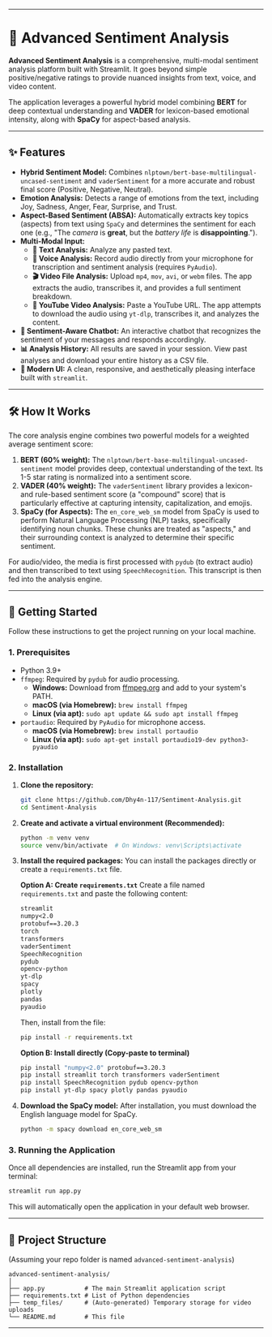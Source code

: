 -----

# 🧠 Advanced Sentiment Analysis

[](https://streamlit.io/)
[](https://www.python.org/downloads/)
[](https://opensource.org/licenses/MIT)

**Advanced Sentiment Analysis** is a comprehensive, multi-modal sentiment analysis platform built with Streamlit. It goes beyond simple positive/negative ratings to provide nuanced insights from text, voice, and video content.

The application leverages a powerful hybrid model combining **BERT** for deep contextual understanding and **VADER** for lexicon-based emotional intensity, along with **SpaCy** for aspect-based analysis.

-----

## ✨ Features

  * **Hybrid Sentiment Model:** Combines `nlptown/bert-base-multilingual-uncased-sentiment` and `vaderSentiment` for a more accurate and robust final score (Positive, Negative, Neutral).
  * **Emotion Analysis:** Detects a range of emotions from the text, including Joy, Sadness, Anger, Fear, Surprise, and Trust.
  * **Aspect-Based Sentiment (ABSA):** Automatically extracts key topics (aspects) from text using `SpaCy` and determines the sentiment for each one (e.g., "The *camera* is **great**, but the *battery life* is **disappointing**.").
  * **Multi-Modal Input:**
      * **📝 Text Analysis:** Analyze any pasted text.
      * **🎤 Voice Analysis:** Record audio directly from your microphone for transcription and sentiment analysis (requires `PyAudio`).
      * **🎬 Video File Analysis:** Upload `mp4`, `mov`, `avi`, or `webm` files. The app extracts the audio, transcribes it, and provides a full sentiment breakdown.
      * **🔗 YouTube Video Analysis:** Paste a YouTube URL. The app attempts to download the audio using `yt-dlp`, transcribes it, and analyzes the content.
  * **🤖 Sentiment-Aware Chatbot:** An interactive chatbot that recognizes the sentiment of your messages and responds accordingly.
  * **📊 Analysis History:** All results are saved in your session. View past analyses and download your entire history as a CSV file.
  * **🎨 Modern UI:** A clean, responsive, and aesthetically pleasing interface built with `streamlit`.

-----

## 🛠️ How It Works

The core analysis engine combines two powerful models for a weighted average sentiment score:

1.  **BERT (60% weight):** The `nlptown/bert-base-multilingual-uncased-sentiment` model provides deep, contextual understanding of the text. Its 1-5 star rating is normalized into a sentiment score.
2.  **VADER (40% weight):** The `vaderSentiment` library provides a lexicon- and rule-based sentiment score (a "compound" score) that is particularly effective at capturing intensity, capitalization, and emojis.
3.  **SpaCy (for Aspects):** The `en_core_web_sm` model from SpaCy is used to perform Natural Language Processing (NLP) tasks, specifically identifying noun chunks. These chunks are treated as "aspects," and their surrounding context is analyzed to determine their specific sentiment.

For audio/video, the media is first processed with `pydub` (to extract audio) and then transcribed to text using `SpeechRecognition`. This transcript is then fed into the analysis engine.

-----

## 🚀 Getting Started

Follow these instructions to get the project running on your local machine.

### 1\. Prerequisites

  * Python 3.9+
  * `ffmpeg`: Required by `pydub` for audio processing.
      * **Windows:** Download from [ffmpeg.org](https://ffmpeg.org/download.html) and add to your system's PATH.
      * **macOS (via Homebrew):** `brew install ffmpeg`
      * **Linux (via apt):** `sudo apt update && sudo apt install ffmpeg`
  * `portaudio`: Required by `PyAudio` for microphone access.
      * **macOS (via Homebrew):** `brew install portaudio`
      * **Linux (via apt):** `sudo apt-get install portaudio19-dev python3-pyaudio`

### 2\. Installation

1.  **Clone the repository:** 

    ```bash
    git clone https://github.com/Dhy4n-117/Sentiment-Analysis.git
    cd Sentiment-Analysis
    ```

2.  **Create and activate a virtual environment (Recommended):**

    ```bash
    python -m venv venv
    source venv/bin/activate  # On Windows: venv\Scripts\activate
    ```

3.  **Install the required packages:**
    You can install the packages directly or create a `requirements.txt` file.

    **Option A: Create `requirements.txt`**
    Create a file named `requirements.txt` and paste the following content:

    ```txt
    streamlit
    numpy<2.0
    protobuf==3.20.3
    torch
    transformers
    vaderSentiment
    SpeechRecognition
    pydub
    opencv-python
    yt-dlp
    spacy
    plotly
    pandas
    pyaudio
    ```

    Then, install from the file:

    ```bash
    pip install -r requirements.txt
    ```

    **Option B: Install directly (Copy-paste to terminal)**

    ```bash
    pip install "numpy<2.0" protobuf==3.20.3
    pip install streamlit torch transformers vaderSentiment
    pip install SpeechRecognition pydub opencv-python
    pip install yt-dlp spacy plotly pandas pyaudio
    ```

4.  **Download the SpaCy model:**
    After installation, you must download the English language model for SpaCy.

    ```bash
    python -m spacy download en_core_web_sm
    ```

### 3\. Running the Application

Once all dependencies are installed, run the Streamlit app from your terminal:

```bash
streamlit run app.py
```

This will automatically open the application in your default web browser.

-----

## 📂 Project Structure

(Assuming your repo folder is named `advanced-sentiment-analysis`)

```
advanced-sentiment-analysis/
│
├── app.py           # The main Streamlit application script
├── requirements.txt # List of Python dependencies
├── temp_files/      # (Auto-generated) Temporary storage for video uploads
└── README.md        # This file
```

-----
